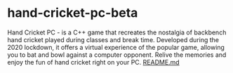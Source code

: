 # hand-cricket-pc-beta
Hand Cricket PC - is a C++ game that recreates the nostalgia of backbench hand cricket played during classes and break time. Developed during the 2020 lockdown, it offers a virtual experience of the popular game, allowing you to bat and bowl against a computer opponent. Relive the memories and enjoy the fun of hand cricket right on your PC.
[README.md](https://github.com/sharan3102/hand-cricket-pc-beta/files/11708292/README.md)
